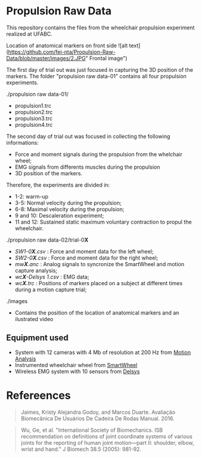 Propulsion Raw Data
===================

This repository contains the files from the wheelchair propulsion experiment realized at UFABC.

Location of anatomical markers on front side
![alt text](https://github.com/fei-nta/Propulsion-Raw-Data/blob/master/images/2.JPG" Frontal image")

The first day of trial out was just focused in capturing the 3D position of the markers. The folder "propulsion raw data-01" contains all four propulsion experiments.

./propulsion raw data-01/
* propulsion1.trc
* propulsion2.trc
* propulsion3.trc
* propulsion4.trc
  
The second day of trial out was focused in collecting the following informations:
* Force and moment signals during the propulsion from the whelchair wheel;
* EMG signals from differents muscles during the propulsion
* 3D position of the markers. 

Therefore, the experiments are divided in:

* 1-2: warm-up
* 3-5: Normal velocity during the propulsion;
* 6-8: Maximal velocity during the propulsion;
* 9 and 10: Descaleration experiment;
* 11 and 12: Sustained static maximum voluntary contraction to propul the wheelchair.

./propulsion raw data-02/trial-0**X**
* *SW1-0**X**.csv* : Force and moment data for the left wheel; 
* *SW2-0**X**.csv* : Force and moment data for the right wheel;
* *mw**X**.anc* : Analog signals to syncronize the SmartWheel and motion capture analysis;
* *wc**X**-Delsys 1.csv* : EMG data;
* *wc**X**.trc* : Positions of markers placed on a subject at different times during a motion capture trial;

./images
* Contains the position of the location of anatomical markers and an ilustrated video

Equipment used
--------------
* System with 12 cameras with 4 Mb of resolution at 200 Hz from [Motion Analysis](https://www.motionanalysis.com/)
* Instrumented wheelchair wheel from [SmartWheel](http://www.out-front.com/smartwheel_overview.php)
* Wireless EMG system with 10 sensors from [Delsys](http://www.delsys.com/products/wireless-emg/)

Refereences
===========
> Jaimes, Kristy Alejandra Godoy, and Marcos Duarte. Avaliação Biomecânica De Usuários De Cadeira De Rodas Manual. 2016.

> Wu, Ge, et al. "International Society of Biomechanics. ISB recommendation on definitions of joint coordinate systems of various joints for the reporting of human joint motion—part II: shoulder, elbow, wrist and hand." J Biomech 38.5 (2005): 981-92.
